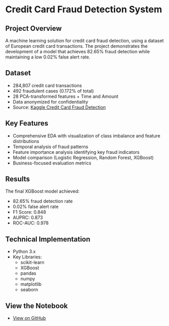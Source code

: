 # Credit Card Fraud Detection System

## Project Overview
A machine learning solution for credit card fraud detection, using a dataset of European credit card transactions. The project demonstrates the development of a model that achieves 82.65% fraud detection while maintaining a low 0.02% false alert rate.

## Dataset
- 284,807 credit card transactions
- 492 fraudulent cases (0.172% of total)
- 28 PCA-transformed features + Time and Amount
- Data anonymized for confidentiality
- Source: [Kaggle Credit Card Fraud Detection](https://www.kaggle.com/datasets/mlg-ulb/creditcardfraud/data)

## Key Features
- Comprehensive EDA with visualization of class imbalance and feature distributions
- Temporal analysis of fraud patterns
- Feature importance analysis identifying key fraud indicators
- Model comparison (Logistic Regression, Random Forest, XGBoost)
- Business-focused evaluation metrics

## Results
The final XGBoost model achieved:
- 82.65% fraud detection rate
- 0.02% false alert rate
- F1 Score: 0.848
- AUPRC: 0.873
- ROC-AUC: 0.978

## Technical Implementation
- Python 3.x
- Key Libraries:
  - scikit-learn
  - XGBoost
  - pandas
  - numpy
  - matplotlib
  - seaborn

## View the Notebook
- [View on GitHub](https://github.com/Ronikoyi/credit-card-fraud-detection/blob/main/Credit%20Card%20Fraud%20Detection.ipynb)
